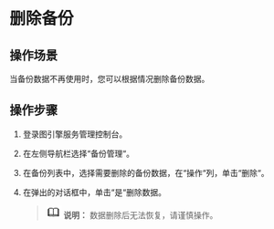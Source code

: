 # 删除备份<a name="ges_01_0020"></a>

## 操作场景<a name="section92613514355"></a>

当备份数据不再使用时，您可以根据情况删除备份数据。

## 操作步骤<a name="section18333121833512"></a>

1.  登录图引擎服务管理控制台。
2.  在左侧导航栏选择“备份管理“。
3.  在备份列表中，选择需要删除的备份数据，在“操作“列，单击“删除“。
4.  在弹出的对话框中，单击“是“删除数据。

    >![](public_sys-resources/icon-note.gif) **说明：** 
    >数据删除后无法恢复，请谨慎操作。


